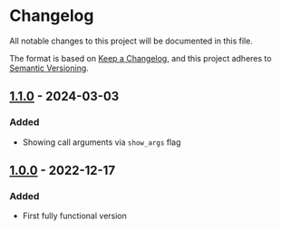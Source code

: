 # Changelog

All notable changes to this project will be documented in this file.

The format is based on [Keep a Changelog](https://keepachangelog.com/en/1.0.0/),
and this project adheres to [Semantic Versioning](https://semver.org/spec/v2.0.0.html).

## [1.1.0] - 2024-03-03

### Added

- Showing call arguments via `show_args` flag

## [1.0.0] - 2022-12-17

### Added

- First fully functional version

[1.0.0]: https://github.com/vsego/howigothere/releases/tag/v1.0.0
[1.1.0]: https://github.com/vsego/howigothere/releases/tag/v1.1.0

